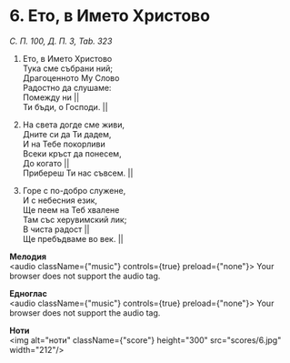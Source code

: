 # 6. Ето, в Името Христово

_С. П. 100, Д. П. 3, Tab. 323_

1. Ето, в Името Христово  
Тука сме събрани ний;  
Драгоценното Му Слово  
Радостно да слушаме:  
Помежду ни ||  
Ти бъди, о Господи. ||

2. На света догде сме живи,  
Дните си да Ти дадем,  
И на Тебе покорливи  
Всеки кръст да понесем,  
До когато ||  
Прибереш Ти нас съвсем. ||

3. Горе с по-добро служене,  
И с небесния език,  
Ще пеем на Теб хвалене  
Там със херувимский лик;  
В чиста радост ||  
Ще пребъдваме во век. ||

**Мелодия**  
<audio className={"music"} controls={true} preload={"none"}>
    <source src="mp3/6.mp3" type="audio/mpeg"/>
    Your browser does not support the audio tag.
</audio>

**Едноглас**  
<audio className={"music"} controls={true} preload={"none"}>
    <source src="transp/6.mp3" type="audio/mpeg"/>
    Your browser does not support the audio tag.
</audio>

**Ноти**  
<img alt="ноти" className={"score"} height="300" src="scores/6.jpg" width="212"/>
